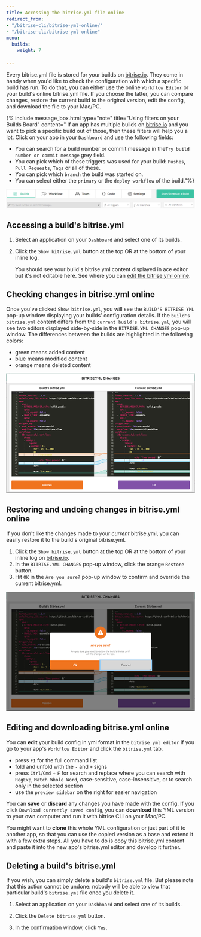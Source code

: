 ```yaml
---
title: Accessing the bitrise.yml file online
redirect_from:
- "/bitrise-cli/bitrise-yml-online/"
- "/bitrise-cli/bitrise-yml-online"
menu:
  builds:
    weight: 7

---
```

Every bitrise.yml file is stored for your builds on [bitrise.io](https://www.bitrise.io). They come in handy when you'd like to check the configuration with which a specific build has run. To do that, you can either use the online `Workflow Editor` or your build's online bitrise.yml file. If you choose the latter, you can compare changes, restore the current build to the original version, edit the config, and download the file to your Mac/PC.

{% include message_box.html type="note" title="Using filters on your Builds Board" content="
If an app has multiple builds on [bitrise.io](https://www.bitrise.io) and you want to pick a specific build out of those, then these filters will help you a lot. Click on your app in your `Dashboard` and use the following fields:

* You can search for a build number or commit message in the`Try build number or commit message` grey field.
* You can pick which of these triggers was used for your build: `Pushes`, `Pull Requests`, `Tags` or all of these.
* You can pick which `branch` the build was started on.
* You can select either the `primary` or the `deploy workflow` of the build."%}

![Screenshot](/img/bitrise-cli-bitrise-yml/build-filters.png)

## Accessing a build's bitrise.yml

1. Select an application on your `Dashboard` and select one of its builds.

2. Click the `Show bitrise.yml` button at the top OR at the bottom of your inline log.

   You should see your build's bitrise.yml content displayed in ace editor but it's not editable here. See where you can [edit the bitrise.yml online](#editing-and-downloading-bitriseyml-online).

## Checking changes in bitrise.yml online

Once you've clicked `Show bitrise.yml`, you will see the `BUILD'S BITRISE YML` pop-up window displaying your builds' configuration details. If the `build's bitrise.yml` content differs from the `current build's bitrise.yml`, you will see two editors displayed side-by-side in the `BITRISE.YML CHANGES` pop-up window. The differences between the builds are highlighted in the following colors:

* green means added content
* blue means modified content
* orange means deleted content

![Screenshot](/img/bitrise-cli-bitrise-yml/bitrise-yml-changes.png)

## Restoring and undoing changes in bitrise.yml online

If you don't like the changes made to your _current_ bitrise.yml, you can easily restore it to the build's original bitrise.yml.

1. Click the `Show bitrise.yml` button at the top OR at the bottom of your inline log on [bitrise.io](https://www.bitrise.io/).
2. In the `BITRISE.YML CHANGES` pop-up window, click the orange `Restore` button.
3. Hit `OK` in the `Are you sure?` pop-up window to confirm and override the current bitrise.yml.

![Screenshot](/img/bitrise-cli-bitrise-yml/confirm-bitrise-yml-changes.png)

## Editing and downloading bitrise.yml online

You can **edit** your build config in yml format in the `bitrise.yml editor` if you go to your app's `Workflow Editor` and click the `bitrise.yml` tab.

* press `F1` for the full command list
* fold and unfold with the `-` and `+` signs
* press `Ctrl`/`Cmd` + `F` for search and replace where you can search with `RegExp`, `Match Whole Word`, case-sensitive, case-insensitive, or to search only in the selected section
* use the `preview sidebar` on the right for easier navigation

You can **save** or **discard** any changes you have made with the config. If you click `Download currently saved config`, you can **download** this YML version to your own computer and run it with bitrise CLI on your Mac/PC.

You might want to **clone** this whole YML configuration or just part of it to another app, so that you can use the copied version as a base and extend it with a few extra steps. All you have to do is copy this bitrise.yml content and paste it into the new app's bitrise.yml editor and develop it further.

## Deleting a build's bitrise.yml

 If you wish, you can simply delete a build's `bitrise.yml` file. But please note that this action cannot be undone: nobody will be able to view that particular build's `bitrise.yml` file once you delete it.
 
 1. Select an application on your `Dashboard` and select one of its builds.
 
 1. Click the `Delete bitrise.yml` button.
 
 1. In the confirmation window, click `Yes`.